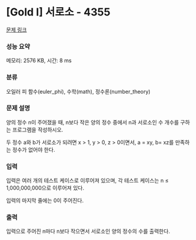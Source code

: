 # [Gold I] 서로소 - 4355 

[문제 링크](https://www.acmicpc.net/problem/4355) 

### 성능 요약

메모리: 2576 KB, 시간: 8 ms

### 분류

오일러 피 함수(euler_phi), 수학(math), 정수론(number_theory)

### 문제 설명

<p>양의 정수 n이 주어졌을 때, n보다 작은 양의 정수 중에서 n과 서로소인 수 개수를 구하는 프로그램을 작성하시오.</p>

<p>두 정수 a와 b가 서로소가 되려면 x > 1, y > 0, z > 0이면서, a = xy, b= xz를 만족하는 정수가 없어야 한다.</p>

### 입력 

 <p>입력은 여러 개의 테스트 케이스로 이루어져 있으며, 각 테스트 케이스는 n ≤ 1,000,000,000으로 이루어져 있다.</p>

<p>입력의 마지막 줄에는 0이 주어진다.</p>

### 출력 

 <p>입력으로 주어진 n마다 n보다 작으면서 서로소인 양의 정수의 수를 출력한다.</p>

